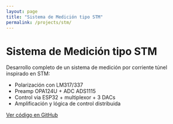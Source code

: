 ```yaml
---
layout: page
title: "Sistema de Medición tipo STM"
permalink: /projects/stm/
---
```


# Sistema de Medición tipo STM

Desarrollo completo de un sistema de medición por corriente túnel inspirado en STM:

- Polarización con LM317/337
- Preamp OPA124U + ADC ADS1115
- Control via ESP32 + multiplexor + 3 DACs
- Amplificación y lógica de control distribuida

[Ver código en GitHub](https://github.com/mdam21/stm-control)
